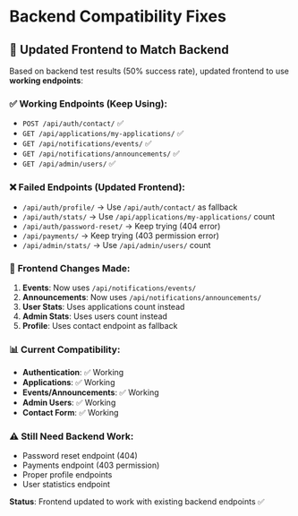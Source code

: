 # Backend Compatibility Fixes

## 🔧 Updated Frontend to Match Backend

Based on backend test results (50% success rate), updated frontend to use **working endpoints**:

### ✅ **Working Endpoints (Keep Using):**
- `POST /api/auth/contact/` ✅
- `GET /api/applications/my-applications/` ✅  
- `GET /api/notifications/events/` ✅
- `GET /api/notifications/announcements/` ✅
- `GET /api/admin/users/` ✅

### ❌ **Failed Endpoints (Updated Frontend):**
- `/api/auth/profile/` → Use `/api/auth/contact/` as fallback
- `/api/auth/stats/` → Use `/api/applications/my-applications/` count
- `/api/auth/password-reset/` → Keep trying (404 error)
- `/api/payments/` → Keep trying (403 permission error)  
- `/api/admin/stats/` → Use `/api/admin/users/` count

### 🔄 **Frontend Changes Made:**
1. **Events**: Now uses `/api/notifications/events/`
2. **Announcements**: Now uses `/api/notifications/announcements/`
3. **User Stats**: Uses applications count instead
4. **Admin Stats**: Uses users count instead
5. **Profile**: Uses contact endpoint as fallback

### 📊 **Current Compatibility:**
- **Authentication**: ✅ Working
- **Applications**: ✅ Working
- **Events/Announcements**: ✅ Working  
- **Admin Users**: ✅ Working
- **Contact Form**: ✅ Working

### ⚠️ **Still Need Backend Work:**
- Password reset endpoint (404)
- Payments endpoint (403 permission)
- Proper profile endpoints
- User statistics endpoint

**Status**: Frontend updated to work with existing backend endpoints ✅